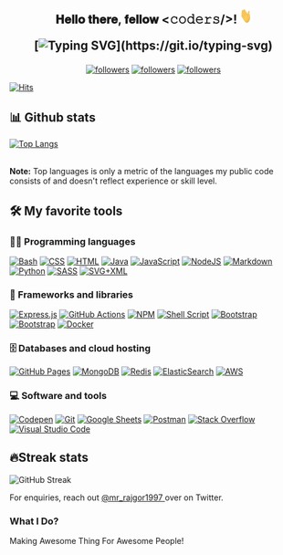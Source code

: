 <h2 align="center">
𝐇𝐞𝐥𝐥𝐨 𝐭𝐡𝐞𝐫𝐞, 𝐟𝐞𝐥𝐥𝐨𝐰 <𝚌𝚘𝚍𝚎𝚛𝚜/>! <img src="https://raw.githubusercontent.com/ABSphreak/ABSphreak/master/gifs/Hi.gif" width="20px" height="28px"> 
    
[![Typing SVG](https://readme-typing-svg.herokuapp.com?size=26&center=true&vCenter=true&width=450&lines=I'm+Riddhish+Rajgor;Full+Stack+Web+Dev;And+Techpreneur;Nice+To+Meet+You...+%3A&#41;)](https://git.io/typing-svg)
</h2>

<p align="center">
<a href="https://twitter.com/mr_rajgor1997">
    <img alt="followers" title="Follow me on Twitter" src="https://img.shields.io/twitter/follow/mr_rajgor1997?color=55960c&labelColor=488207&label=Follow&logo=twitter&logoColor=white&style=for-the-badge"/></a>
<a href="https://github.com/riddhish97">
    <img alt="followers" title="Follow me on Github" src="https://img.shields.io/github/followers/riddhish97?color=236ad3&labelColor=1155ba&style=for-the-badge&logo=github&label=Follow"/></a>
<a href="https://linkedin.com/in/riddhish-rajgor-303814102/">
    <img alt="followers" title="Connect me on Linkdein" src="https://img.shields.io/badge/riddhish-rajgor-303814102?color=2077b5&labelColor=0f95f5&style=for-the-badge&logo=linkedin&logoColor=white&label=Follow"/></a>
    
[![Hits](https://hits.seeyoufarm.com/api/count/incr/badge.svg?url=https%3A%2F%2Fgithub.com%2Friddhish97%2Fhit-counter&count_bg=%2379C83D&title_bg=%23555555&icon=&icon_color=%23E7E7E7&title=Profile%20Views&edge_flat=false)](https://github.com/Riddhish97/Riddhish97)
</p>

## 📊 Github stats

[![Top Langs](https://github-readme-stats.vercel.app/api/top-langs/?username=riddhish97&layout=compact&theme=react&show_icons=true)](https://github.com/Riddhish97/4-In-A-Line)
<!-- [![Readme Card](https://github-readme-stats.vercel.app/api/pin/?username=riddhish97&repo=4-In-A-Line&theme=react&show_icons=true)](https://github.com/Riddhish97/4-In-A-Line) -->
  <br/>
  <b>Note:</b> Top languages is only a metric of the languages my public code consists of and doesn't reflect experience or skill level.

## 🛠️ My favorite tools

### 👨‍💻 Programming languages
<p>
    <a href="https://github.com/Riddhish97/Riddhish97"><img alt="Bash" src="https://img.shields.io/badge/Bash%20-%23121011.svg?logo=gnu-bash&logoColor=white"></a>
    <a href="https://github.com/Riddhish97/Riddhish97"><img alt="CSS" src="https://img.shields.io/badge/CSS%20-%231572B6.svg?logo=css3&logoColor=white"></a>
    <a href="https://github.com/Riddhish97/Riddhish97"><img alt="HTML" src="https://img.shields.io/badge/HTML%20-%23E34F26.svg?logo=html5&logoColor=white"></a>
    <a href="https://github.com/Riddhish97/Riddhish97"><img alt="Java" src="https://img.shields.io/badge/Java-%23007396.svg?logo=java&logoColor=white"></a>
    <a href="https://github.com/Riddhish97/Riddhish97"><img alt="JavaScript" src="https://img.shields.io/badge/JavaScript%20-%23F7DF1E.svg?logo=javascript&logoColor=black"></a>
    <a href="https://github.com/Riddhish97/Riddhish97"><img alt="NodeJS" src="https://img.shields.io/badge/Node.js%20-%2343853D.svg?logo=node-dot-js&logoColor=white"></a>
    <a href="https://github.com/Riddhish97/Riddhish97"><img alt="Markdown" src="https://img.shields.io/badge/Markdown-%23000000.svg?logo=markdown&logoColor=white"></a>
    <a href="https://github.com/Riddhish97/Riddhish97"><img alt="Python" src="https://img.shields.io/badge/Python%20-%2314354C.svg?logo=python&logoColor=white"></a>
    <a href="https://github.com/Riddhish97/Riddhish97"><img alt="SASS" src="https://img.shields.io/badge/Sass%20-hotpink.svg?logo=SASS&logoColor=white"></a>
    <a href="https://github.com/Riddhish97/Riddhish97"><img alt="SVG+XML" src="https://img.shields.io/badge/SVG%2BXML%20-%23e0982c.svg?logo=svg&logoColor=white"></a>
</p>

### 🧰 Frameworks and libraries
<p>
    <a href="#"><img alt="Express.js" src="https://img.shields.io/badge/Express.js%20-%23404d59.svg?logo=express&logoColor=white"></a>
    <a href="#"><img alt="GitHub Actions" src="https://img.shields.io/badge/GitHub%20Actions%20-%232671E5.svg?logo=github%20actions&logoColor=white"></a>
    <a href="#"><img alt="NPM" src="https://img.shields.io/badge/npm-CB3837?logo=npm&logoColor=white"></a>
    <a href="#"><img alt="Shell Script" src="https://img.shields.io/badge/Shell_Script-121011?logo=gnu-bash&logoColor=white"></a>
    <a href="#"><img alt="Bootstrap" src="https://img.shields.io/badge/Bootstrap-563D7C?logo=bootstrap&logoColor=white"></a>
    <a href="#"><img alt="Bootstrap" src="https://img.shields.io/badge/jQuery-0769AD?logo=jquery&logoColor=white"></a>
    <a href="#"><img alt="Docker" src="https://img.shields.io/badge/Docker-2CA5E0?logo=docker&logoColor=white"></a>
</p>

### 🗄️ Databases and cloud hosting
<p>
    <a href="#"><img alt="GitHub Pages" src="https://img.shields.io/badge/GitHub%20Pages-%23327FC7.svg?logo=github&logoColor=white"></a>
    <a href="#"><img alt="MongoDB" src ="https://img.shields.io/badge/MongoDB-%234ea94b.svg?logo=mongodb&logoColor=white"></a>
    <a href="#"><img alt="Redis" src ="https://img.shields.io/badge/redis-%23DD0031.svg?&logo=redis&logoColor=white"></a>
    <a href="#"><img alt="ElasticSearch" src ="https://img.shields.io/badge/Elastic_Search-005571?logo=elasticsearch&logoColor=white"></a>
    <a href="#"><img alt="AWS" src="https://img.shields.io/badge/Amazon_AWS-232F3E?logo=amazon-aws&logoColor=white"></a>

</p>

### 💻 Software and tools
<p>
    <a href="#"><img alt="Codepen" src="https://img.shields.io/badge/Codepen-000000.svg?logo=codepen&logoColor=white"></a>
    <a href="#"><img alt="Git" src="https://img.shields.io/badge/Git%20-%23F05033.svg?logo=git&logoColor=white"></a>
    <a href="#"><img alt="Google Sheets" src="https://img.shields.io/badge/Google%20Sheets%20-%2334A853.svg?logo=google%20sheets&logoColor=white"></a>
    <a href="#"><img alt="Postman" src="https://img.shields.io/badge/Postman-FF6C37?logo=postman&logoColor=white"></a>
    <a href="#"><img alt="Stack Overflow" src="https://img.shields.io/badge/-Stack%20Overflow-FE7A16?logo=stack-overflow&logoColor=white"></a>
    <a href="#"><img alt="Visual Studio Code" src="https://img.shields.io/badge/Visual%20Studio%20Code-0078d7.svg?logo=visual-studio-code&logoColor=white"></a>

</p>

## 🔥Streak stats

<!-- GitHub Readme Streak Stats - https://github.com/DenverCoder1/github-readme-streak-stats -->
<p  align="center>
           
[![GitHub Streak](http://github-readme-streak-stats.herokuapp.com?user=riddhish97&theme=dark)](https://git.io/streak-stats)
</p>
           
<p>
        
For enquiries, reach out
    <a href="https://twitter.com/mr_rajgor1997"> @mr_rajgor1997 </a>
    over on Twitter.
    </p>
### What I Do?
Making Awesome Thing For Awesome People!

